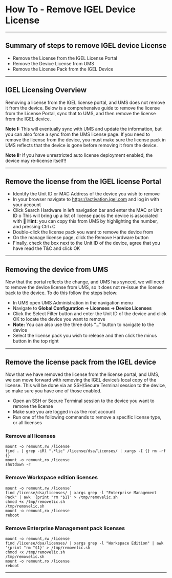 # How To - Remove IGEL Device License

-----
## Summary of steps to remove IGEL device License

- Remove the License from the IGEL License Portal
- Remove the Device License from UMS
- Remove the License Pack from the IGEL Device

-----
## IGEL Licensing Overview

Removing a license from the IGEL license portal, and UMS does not remove it from the device. Below is a comprehensive guide to remove the license from the License Portal, sync that to UMS, and then remove the license from the IGEL device.

**Note I:** This will eventually sync with UMS and update the information, but you can also force a sync from the UMS license page. If you need to remove the license from the device, you must make sure the license pack in UMS reflects that the device is gone before removing it from the device.

**Note II:** If you have unrestricted auto license deployment enabled, the device may re-license itself!!

-----
## Remove the license from the IGEL license Portal

- Identify the Unit ID or MAC Address of the device you wish to remove
-	In your browser navigate to https://activation.igel.com and log in with your account
- Click Search Hardware in left navigation bar and enter the MAC or Unit ID
o	This will bring up a list of license packs the device is associated with
	**Hint:** you can copy this from UMS by highlighting the number, and pressing Ctrl+C
-	Double-click the license pack you want to remove the device from
-	On the manage license page, click the Remove Hardware button
-	Finally, check the box next to the Unit ID of the device, agree that you have read the T&C and click OK

-----
## Removing the device from UMS

Now that the portal reflects the change, and UMS has synced, we will need to remove the device license from UMS, so it does not re-issue the license back to the device. To do this follow the steps below:

-	In UMS open UMS Administration in the navigation menu
-	Navigate to **Global Configuration -> Licenses -> Device Licenses**
-	Click the Select Filter button and enter the Unit ID of the device and click OK to locate the device you want to remove
-	**Note:** You can also use the three dots “…” button to navigate to the device
-	Select the license pack you wish to release and then click the minus button in the top right

-----
## Remove the license pack from the IGEL device

Now that we have removed the license from the license portal, and UMS, we can move forward with removing the IGEL device’s local copy of the license. This will be done via an SSH/Secure Terminal session to the device, so make sure you have one of those enabled.

-	Open an SSH or Secure Terminal session to the device you want to remove the license
-	Make sure you are logged in as the root account
-	Run one of the following commands to remove a specific license type, or all licenses

### Remove all licenses

```{all-licenses}
mount -o remount,rw /license
find . | grep -iRl ".*lic" /license/dsa/licenses/ | xargs -I {} rm -rf {}
mount -o remount,ro /license
shutdown -r
   ```

### Remove Workspace edition licenses

```{workspace}
mount -o remount,rw /license`
find /license/dsa/licenses/ | xargs grep -l "Enterprise Management Pack" | awk '{print "rm "$1}' > /tmp/removelic.sh
chmod +x /tmp/removelic.sh
/tmp/removelic.sh
mount -o remount,ro /license
reboot
  ```

### Remove Enterprise Management pack licenses  

```{}
mount -o remount,rw /license
find /license/dsa/licenses/ | xargs grep -l "Workspace Edition" | awk '{print "rm "$1}' > /tmp/removelic.sh
chmod +x /tmp/removelic.sh
/tmp/removelic.sh
mount -o remount,ro /license
reboot
  ```
-----
